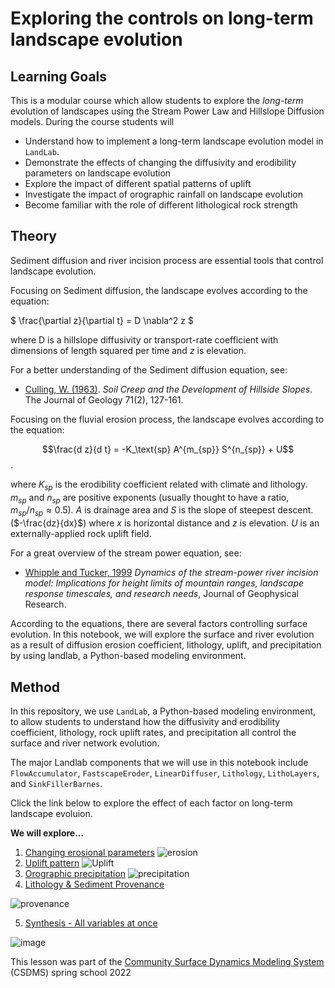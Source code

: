 # Exploring the controls on long-term landscape evolution 


## Learning Goals 

This is a modular course which allow students to explore the *long-term* evolution of landscapes using the Stream Power Law and Hillslope Diffusion models. During the course students will 

- Understand how to implement a long-term landscape evolution model in `LandLab`.
- Demonstrate the effects of changing the diffusivity and erodibility parameters on landscape evolution
- Explore the impact of different spatial patterns of uplift 
- Investigate the impact of orographic rainfall on landscape evolution
- Become familiar with the role of different lithological rock strength

## Theory

Sediment diffusion and river incision process are essential tools that control landscape evolution.

Focusing on Sediment diffusion, the landscape evolves according to the equation:

$ \frac{\partial z}{\partial t} = D \nabla^2 z $

where D is a hillslope diffusivity or transport-rate coefficient with dimensions of length squared per time and $z$ is elevation.

For a better understanding of the Sediment diffusion equation, see: 

- [Culling, W. (1963)](https://dx.doi.org/10.1086/626891). _Soil Creep and the Development of Hillside Slopes_. The Journal of Geology 71(2), 127-161.

Focusing on the fluvial erosion process, the landscape evolves according to the equation:

$$\frac{d z}{d t} = -K_\text{sp} A^{m_{sp}} S^{n_{sp}} + U$$.

where $K_{sp}$ is the erodibility coefficient related with climate and lithology. $m_{sp}$ and $n_{sp}$ are positive exponents (usually thought to have a ratio, $m_{sp}/n_{sp} \approx 0.5$). $A$ is drainage area and $S$ is the slope of steepest descent. ($-\frac{dz}{dx}$) where $x$ is horizontal distance and $z$ is elevation. $U$ is an externally-applied rock uplift field.

For a great overview of the stream power equation, see: 

- [Whipple and Tucker, 1999](https://agupubs.onlinelibrary.wiley.com/doi/10.1029/1999JB900120) _Dynamics of the stream-power river incision model: Implications for height limits of mountain ranges, landscape response timescales, and research needs_, Journal of Geophysical Research. 

According to the equations, there are several factors controlling surface evolution. In this notebook, we will explore the surface and river evolution as a result of diffusion erosion coefficient, lithology, uplift, and precipitation by using landlab, a Python-based modeling environment.


## Method

In this repository, we use `LandLab`, a Python-based modeling environment, to allow students to understand how the diffusivity and erodibility coefficient, lithology, rock uplift rates, and precipitation all control the surface and river network evolution. 

The major Landlab components that we will use in this notebook include `FlowAccumulator`, `FastscapeEroder`, `LinearDiffuser`, `Lithology`, `LithoLayers`, and `SinkFillerBarnes`.

Click the link below to explore the effect of each factor on long-term landscape evoluion.

**We will explore...**
1. [Changing erosional parameters](https://github.com/csdms-spring-school-2022/rock-water-uplift/blob/main/erosion.ipynb)
![erosion](https://user-images.githubusercontent.com/10188895/168962893-03150963-1759-4601-bba7-574ec03e5426.png)
3. [Uplift pattern](https://github.com/csdms-spring-school-2022/rock-water-uplift/blob/main/uplift.ipynb)
![Uplift](https://user-images.githubusercontent.com/10188895/168959615-c564009d-fa1b-4322-acc9-a19198c83070.png)
3. [Orographic precipitation](https://github.com/csdms-spring-school-2022/rock-water-uplift/blob/main/precipitation.ipynb)
![precipitation](https://user-images.githubusercontent.com/10188895/168962321-9f5f2707-e00d-4117-89d2-4c7ad59ad9dd.png)
4. [Lithology & Sediment Provenance](https://github.com/csdms-spring-school-2022/rock-water-uplift/blob/main/lithology.ipynb)

![provenance](https://user-images.githubusercontent.com/10188895/168963151-605ba3a3-6918-4540-8455-ffe421f8e5d5.png)

5. [Synthesis - All variables at once](https://github.com/csdms-spring-school-2022/rock-water-uplift/blob/main/synthesis.ipynb)

![image](https://user-images.githubusercontent.com/10188895/168928493-5319e647-3668-4463-be5d-b59788fa22fb.png)


This lesson was part of the [Community Surface Dynamics Modeling System ](https://csdms.colorado.edu)(CSDMS) spring school 2022

